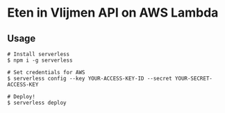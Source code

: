 # Eten in Vlijmen API on AWS Lambda

## Usage

```
# Install serverless
$ npm i -g serverless

# Set credentials for AWS
$ serverless config --key YOUR-ACCESS-KEY-ID --secret YOUR-SECRET-ACCESS-KEY

# Deploy!
$ serverless deploy
```
